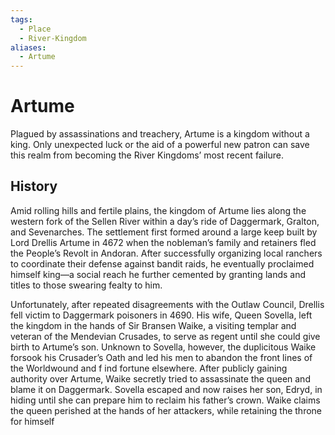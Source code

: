 ```yaml
---
tags:
  - Place
  - River-Kingdom
aliases:
  - Artume
---
```

# Artume
Plagued by assassinations and treachery, Artume is a kingdom without a king. Only unexpected luck or the aid of a powerful new patron can save this realm from becoming the River Kingdoms’ most recent failure.  
## History
Amid rolling hills and fertile plains, the kingdom of Artume lies along the western fork of the Sellen River within a day’s ride of Daggermark, Gralton, and Sevenarches. The settlement first formed around a large keep built by Lord Drellis Artume in 4672 when the nobleman’s family and retainers fled the People’s Revolt in Andoran. After successfully organizing local ranchers to coordinate their defense against bandit raids, he eventually proclaimed himself king—a social reach he further cemented by granting lands and titles to those swearing fealty to him.

Unfortunately, after repeated disagreements with the Outlaw Council, Drellis fell victim to Daggermark poisoners in 4690. His wife, Queen Sovella, left the kingdom in the hands of Sir Bransen Waike, a visiting templar and veteran of the Mendevian Crusades, to serve as regent until she could give birth to Artume’s son. Unknown to Sovella, however, the duplicitous Waike forsook his Crusader’s Oath and led his men to abandon the front lines of the Worldwound and f ind fortune elsewhere. After publicly gaining authority over Artume, Waike secretly tried to assassinate the queen and blame it on Daggermark. Sovella escaped and now raises her son, Edryd, in hiding until she can prepare him to reclaim his father’s crown. Waike claims the queen perished at the hands of her attackers, while retaining the throne for himself